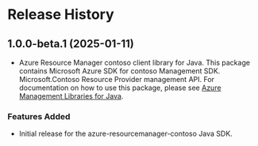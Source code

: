 # Release History

## 1.0.0-beta.1 (2025-01-11)

- Azure Resource Manager contoso client library for Java. This package contains Microsoft Azure SDK for contoso Management SDK. Microsoft.Contoso Resource Provider management API. For documentation on how to use this package, please see [Azure Management Libraries for Java](https://aka.ms/azsdk/java/mgmt).

### Features Added

- Initial release for the azure-resourcemanager-contoso Java SDK.
